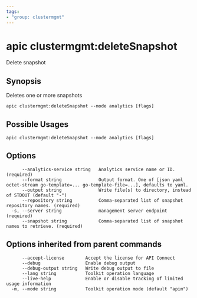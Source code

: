 ```yaml
---
tags:
- "group: clustermgmt"
---
```

# apic clustermgmt:deleteSnapshot

Delete snapshot

## Synopsis

Deletes one or more snapshots

```
apic clustermgmt:deleteSnapshot --mode analytics [flags]
```

## Possible Usages

```
apic clustermgmt:deleteSnapshot --mode analytics [flags]
```

## Options

```
      --analytics-service string   Analytics service name or ID. (required)
      --format string              Output format. One of [json yaml octet-stream go-template=... go-template-file=...], defaults to yaml.
      --output string              Write file(s) to directory, instead of STDOUT (default "-")
      --repository string          Comma-separated list of snapshot repository names. (required)
  -s, --server string              management server endpoint (required)
      --snapshot string            Comma-separated list of snapshot names to retrieve. (required)
```

## Options inherited from parent commands

```
      --accept-license        Accept the license for API Connect
      --debug                 Enable debug output
      --debug-output string   Write debug output to file
      --lang string           Toolkit operation language
      --live-help             Enable or disable tracking of limited usage information
  -m, --mode string           Toolkit operation mode (default "apim")
```
